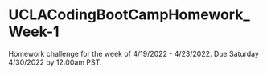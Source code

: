 # UCLACodingBootCampHomework_Week-1
Homework challenge for the week of 4/19/2022 - 4/23/2022. Due Saturday 4/30/2022 by 12:00am PST. 
